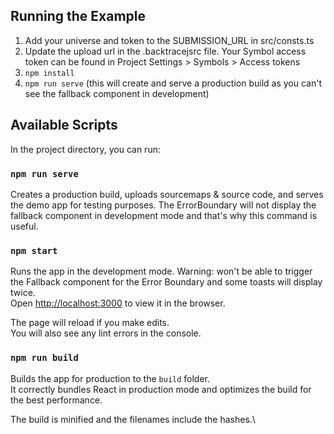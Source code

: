## Running the Example

1. Add your universe and token to the SUBMISSION_URL in src/consts.ts
2. Update the upload url in the .backtracejsrc file. Your Symbol access token can be found in Project Settings > Symbols > Access tokens
3. `npm install`
4. `npm run serve` (this will create and serve a production build as you can't see the fallback component in
   development)

## Available Scripts

In the project directory, you can run:

### `npm run serve`

Creates a production build, uploads sourcemaps & source code, and serves the demo app for testing purposes. The ErrorBoundary will not display the fallback component in development mode and that's why this command is useful.

### `npm start`

Runs the app in the development mode. Warning: won't be able to trigger the Fallback component for the Error Boundary
and some toasts will display twice. \
Open [http://localhost:3000](http://localhost:3000) to view it in the browser.

The page will reload if you make edits.\
You will also see any lint errors in the console.

### `npm run build`

Builds the app for production to the `build` folder.\
It correctly bundles React in production mode and optimizes the build for the best performance.

The build is minified and the filenames include the hashes.\
